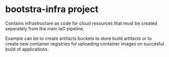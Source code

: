 # bootstra-infra project

Contains infrastructure as code for cloud resources that must be created seperately from the main IaC pipeline.

Example can be to create artifacts buckets to store build artifacts or to create new container registries for uploading container images on succesful build of applications.

